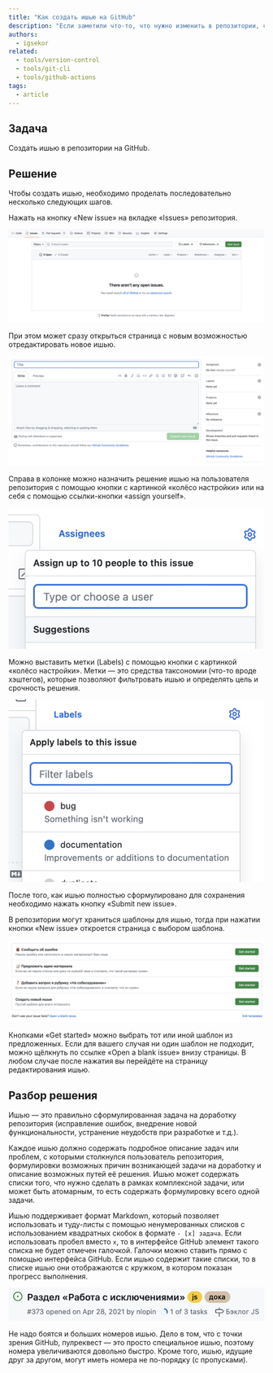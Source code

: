```yaml
---
title: "Как создать ишью на GitHub"
description: "Если заметили что-то, что нужно изменить в репозитории, создайте ишью."
authors:
  - igsekor
related:
  - tools/version-control
  - tools/git-cli
  - tools/github-actions
tags:
  - article
---
```


## Задача

Создать ишью в репозитории на GitHub.

## Решение

Чтобы создать ишью, необходимо проделать последовательно несколько следующих шагов.

Нажать на кнопку «New issue» на вкладке «Issues» репозитория.

![Список всех ишью репозитория. Нажмите кнопку, чтобы создать новое. Описание выше.](images/issues-list.png)

При этом может сразу открыться страница с новым возможностью отредактировать новое ишью.

![Редактирование нового ишью. Описание выше.](images/new-issue-editing.png)

Справа в колонке можно назначить решение ишью на пользователя репозитория с помощью кнопки c картинкой «колёсо настройки» или на себя с помощью ссылки-кнопки «assign yourself».

![Назначьте на ишью исполнителя. Описание выше.](images/issue-assignees.png)

Можно выставить метки (Labels) с помощью кнопки c картинкой «колёсо настройки». Метки — это средства таксономии (что-то вроде хэштегов), которые позволяют фильтровать ишью и определять цель и срочность решения.

![Выберете метки для удобства работы и категоризации. Описание выше.](images/issue-labels.png)

После того, как ишью полностью сформулировано для сохранения необходимо нажать кнопку «Submit new issue».

В репозитории могут храниться шаблоны для ишью, тогда при нажатии кнопки «New issue» откроется страница с выбором шаблона.

![Список шаблонов для ишью. Описание выше.](images/issue-templates.png)

Кнопками «Get started» можно выбрать тот или иной шаблон из предложенных. Если для вашего случая ни один шаблон не подходит, можно щёлкнуть по ссылке «Open a blank issue» внизу страницы. В любом случае после нажатия вы перейдёте на страницу редактирования ишью.

## Разбор решения

Ишью — это  правильно сформулированная задача на доработку репозитория (исправление ошибок, внедрение новой функциональности, устранение неудобств при разработке и т.д.).

Каждое ишью должно содержать подробное описание задач или проблем, с которыми  столкнулся пользователь репозитория, формулировки возможных причин возникающей задачи на доработку и описание возможных путей её решения. Ишью может содержать списки того, что нужно сделать в рамках комплексной задачи, или может быть атомарным, то есть содержать формулировку всего одной задачи.

Ишью поддерживает формат Markdown, который позволяет использовать и туду-листы с помощью ненумерованных списков с использованием квадратных скобок в формате `- [x] задача`. Если использовать пробел вместо `x`, то в интерфейсе GitHub элемент такого списка не будет отмечен галочкой. Галочки можно ставить прямо с помощью интерфейса GitHub. Если ишью содержит такие списки, то в списке ишью они отображаются с кружком, в котором показан прогресс выполнения.

![Как выглядит ишью в списке, если в описании есть туду-лист. Описание выше.](images/issue-item-in-list.png)

Не надо боятся и больших номеров ишью. Дело в том, что с точки зрения GitHub, пулреквест — это просто специальное ишью, поэтому номера увеличиваются довольно быстро. Кроме того, ишью, идущие друг за другом, могут иметь номера не по-порядку (с пропусками).

